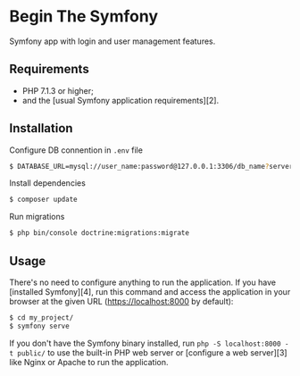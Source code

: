 Begin The Symfony
========================

Symfony app with login and user management features.

Requirements
------------

  * PHP 7.1.3 or higher;
  * and the [usual Symfony application requirements][2].

Installation
------------

Configure DB connention in `.env` file

```bash
$ DATABASE_URL=mysql://user_name:password@127.0.0.1:3306/db_name?serverVersion=10.1.37-MariaDB
```

Install dependencies

```bash
$ composer update
```

Run migrations

```bash
$ php bin/console doctrine:migrations:migrate
```

Usage
-----

There's no need to configure anything to run the application. If you have
[installed Symfony][4], run this command and access the application in your
browser at the given URL (<https://localhost:8000> by default):

```bash
$ cd my_project/
$ symfony serve
```

If you don't have the Symfony binary installed, run `php -S localhost:8000 -t public/`
to use the built-in PHP web server or [configure a web server][3] like Nginx or
Apache to run the application.
